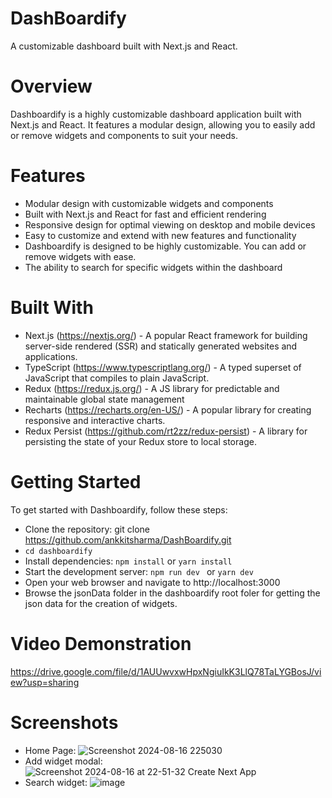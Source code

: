 # DashBoardify

A customizable dashboard built with Next.js and React.

# Overview

Dashboardify is a highly customizable dashboard application built with Next.js and React. It features a modular design, allowing you to easily add or remove widgets and components to suit your needs.

# Features

- Modular design with customizable widgets and components
- Built with Next.js and React for fast and efficient rendering
- Responsive design for optimal viewing on desktop and mobile devices
- Easy to customize and extend with new features and functionality
- Dashboardify is designed to be highly customizable. You can add or remove widgets with ease.
- The ability to search for specific widgets within the dashboard

# Built With

- Next.js (https://nextjs.org/) - A popular React framework for building server-side rendered (SSR) and statically generated websites and applications.
- TypeScript (https://www.typescriptlang.org/) - A typed superset of JavaScript that compiles to plain JavaScript.
- Redux (https://redux.js.org/) - A JS library for predictable and maintainable global state management
- Recharts (https://recharts.org/en-US/) - A popular library for creating responsive and interactive charts.
- Redux Persist (https://github.com/rt2zz/redux-persist) - A library for persisting the state of your Redux store to local storage.

# Getting Started

To get started with Dashboardify, follow these steps:

- Clone the repository: git clone https://github.com/ankkitsharma/DashBoardify.git
- `cd dashboardify`
- Install dependencies: `npm install` or `yarn install`
- Start the development server: `npm run dev ` or `yarn dev`
- Open your web browser and navigate to http://localhost:3000
- Browse the jsonData folder in the dashboardify root foler for getting the json data for the creation of widgets.

# Video Demonstration
https://drive.google.com/file/d/1AUUwvxwHpxNgiuIkK3LlQ78TaLYGBosJ/view?usp=sharing

# Screenshots
- Home Page:
![Screenshot 2024-08-16 225030](https://github.com/user-attachments/assets/aa2f38a8-3508-4833-a947-0c0a52c188da)
- Add widget modal:
![Screenshot 2024-08-16 at 22-51-32 Create Next App](https://github.com/user-attachments/assets/014ffffd-cbf1-4393-afe3-4802f5bf0fdc)
- Search widget:
![image](https://github.com/user-attachments/assets/dd507599-b999-4efc-901f-0c8a2c0ab3c5)




